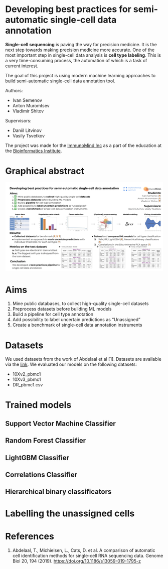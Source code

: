 # Developing best practices for semi-automatic single-cell data annotation

**Single-cell sequencing** is paving the way for precision medicine. It is the next step towards making precision medicine more accurate. One of the most important step in single-cell data analysis is **cell type labeling**. This is a very time-consuming process, the automation of which is a task of current interest.

The goal of this project is using modern machine learning approaches to build semi-automatic single-cell data annotation tool.
        
Authors:
- Ivan Semenov
- Anton Muromtsev
- Vladimir Shitov 

Supervisors:
- Daniil Litvinov
- Vasily Tsvetkov

The project was made for the [ImmunoMind Inc](https://immunomind.io) as a part of the education at the [Bioinformatics Institute](https://bioinf.me/en/education).

# Graphical abstract

![Poster](images/poster.png)

# Aims
1. Mine public databases, to collect high-quality single-cell datasets
1. Preprocess datasets before building ML models
1. Build a pipeline for cell type annotation
1. Add possibility to label uncertain predictions as “Unassigned”
1. Create a benchmark of single-cell data annotation instruments

# Datasets
We used datasets from the work of Abdelaal et al [1]. Datasets are available via the [link](https://zenodo.org/record/3357167#.YokrjC8Rp-V). We evaluated our models on the following datasets:
- 10Xv2_pbmc1
- 10Xv3_pbmc1
- DR_pbmc1.csv

# Trained models

## Support Vector Machine Classifier

## Random Forest Classifier

## LightGBM Classifier

## Correlations Classifier

## Hierarchical binary classificators

# Labelling the unassigned cells

# References
1. Abdelaal, T., Michielsen, L., Cats, D. et al. A comparison of automatic cell identification methods for single-cell RNA sequencing data. Genome Biol 20, 194 (2019). https://doi.org/10.1186/s13059-019-1795-z
